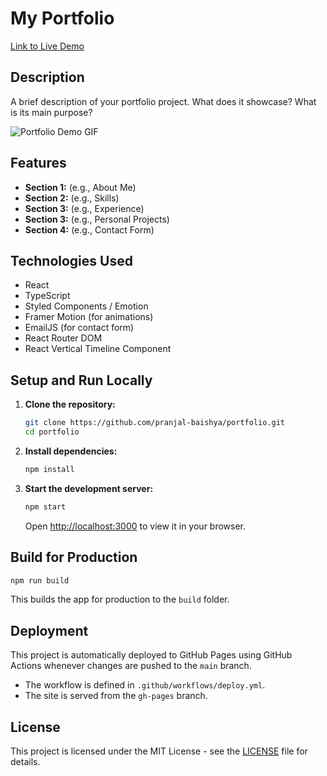 # My Portfolio

[Link to Live Demo](https://pranjal-baishya.github.io/portfolio/)

## Description

A brief description of your portfolio project. What does it showcase? What is its main purpose?

![Portfolio Demo GIF](./assets/portfolio_demo.gif)

## Features

*   **Section 1:** (e.g., About Me)
*   **Section 2:** (e.g., Skills)
*   **Section 3:** (e.g., Experience)
*   **Section 3:** (e.g., Personal Projects)
*   **Section 4:** (e.g., Contact Form)

## Technologies Used

*   React
*   TypeScript
*   Styled Components / Emotion
*   Framer Motion (for animations)
*   EmailJS (for contact form)
*   React Router DOM
*   React Vertical Timeline Component

## Setup and Run Locally

1.  **Clone the repository:**
    ```bash
    git clone https://github.com/pranjal-baishya/portfolio.git
    cd portfolio
    ```
2.  **Install dependencies:**
    ```bash
    npm install
    ```
3.  **Start the development server:**
    ```bash
    npm start
    ```
    Open [http://localhost:3000](http://localhost:3000) to view it in your browser.

## Build for Production

```bash
npm run build
```
This builds the app for production to the `build` folder.

## Deployment

This project is automatically deployed to GitHub Pages using GitHub Actions whenever changes are pushed to the `main` branch.

*   The workflow is defined in `.github/workflows/deploy.yml`.
*   The site is served from the `gh-pages` branch.

## License

This project is licensed under the MIT License - see the [LICENSE](LICENSE) file for details.
